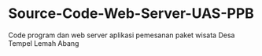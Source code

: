 # Source-Code-Web-Server-UAS-PPB
Code program dan web server aplikasi pemesanan paket wisata Desa Tempel Lemah Abang
